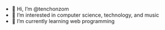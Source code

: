 - 👋 Hi, I’m @tenchonzom
- 👀 I’m interested in computer science, technology, and music
- 🌱 I’m currently learning web programming

<!---
tenchonzom/tenchonzom is a ✨ special ✨ repository because its `README.md` (this file) appears on your GitHub profile.
You can click the Preview link to take a look at your changes.
--->
